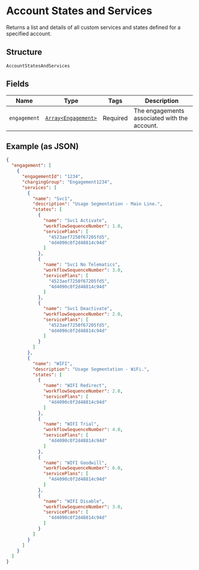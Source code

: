 
# Account States and Services

Returns a list and details of all custom services and states defined for a specified account.

## Structure

`AccountStatesAndServices`

## Fields

| Name | Type | Tags | Description |
|  --- | --- | --- | --- |
| `engagement` | [`Array<Engagement>`](../../doc/models/engagement.md) | Required | The engagements associated with the account. |

## Example (as JSON)

```json
{
  "engagement": [
    {
      "engagementId": "1234",
      "chargingGroup": "Engagement1234",
      "services": [
        {
          "name": "Svc1",
          "description": "Usage Segmentation - Main Line.",
          "states": [
            {
              "name": "Svc1 Activate",
              "workflowSequenceNumber": 1.0,
              "servicePlans": [
                "4523aef7250f67205fd5",
                "4d4090c0f2d48814c94d"
              ]
            },
            {
              "name": "Svc1 No Telematics",
              "workflowSequenceNumber": 3.0,
              "servicePlans": [
                "4523aef7250f67205fd5",
                "4d4090c0f2d48814c94d"
              ]
            },
            {
              "name": "Svc1 Deactivate",
              "workflowSequenceNumber": 2.0,
              "servicePlans": [
                "4523aef7250f67205fd5",
                "4d4090c0f2d48814c94d"
              ]
            }
          ]
        },
        {
          "name": "WIFI",
          "description": "Usage Segmentation - WiFi.",
          "states": [
            {
              "name": "WIFI Redirect",
              "workflowSequenceNumber": 2.0,
              "servicePlans": [
                "4d4090c0f2d48814c94d"
              ]
            },
            {
              "name": "WIFI Trial",
              "workflowSequenceNumber": 4.0,
              "servicePlans": [
                "4d4090c0f2d48814c94d"
              ]
            },
            {
              "name": "WIFI Goodwill",
              "workflowSequenceNumber": 6.0,
              "servicePlans": [
                "4d4090c0f2d48814c94d"
              ]
            },
            {
              "name": "WIFI Disable",
              "workflowSequenceNumber": 3.0,
              "servicePlans": [
                "4d4090c0f2d48814c94d"
              ]
            }
          ]
        }
      ]
    }
  ]
}
```

